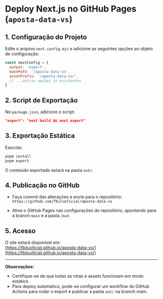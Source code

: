 # Deploy Next.js no GitHub Pages (`aposta-data-vs`)

## 1. Configuração do Projeto

Edite o arquivo `next.config.mjs` e adicione as seguintes opções ao objeto de configuração:

```js
const nextConfig = {
  output: 'export',
  basePath: '/aposta-data-vs',
  assetPrefix: '/aposta-data-vs/',
  // ...outras opções já existentes
}
```

## 2. Script de Exportação

No `package.json`, adicione o script:

```json
"export": "next build && next export"
```

## 3. Exportação Estática

Execute:

```bash
pnpm install
pnpm export
```

O conteúdo exportado estará na pasta `out/`.

## 4. Publicação no GitHub

- Faça commit das alterações e envie para o repositório:  
  `https://github.com/fbiluoficial/aposta-data-vs`

- Ative o GitHub Pages nas configurações do repositório, apontando para a branch `main` e a pasta `/out`.

## 5. Acesso

O site estará disponível em:  
[https://fbiluoficial.github.io/aposta-data-vs/](https://fbiluoficial.github.io/aposta-data-vs/)

---

**Observações:**
- Certifique-se de que todas as rotas e assets funcionam em modo estático.
- Para deploy automático, pode-se configurar um workflow do GitHub Actions para rodar o export e publicar a pasta `out/` na branch main.
